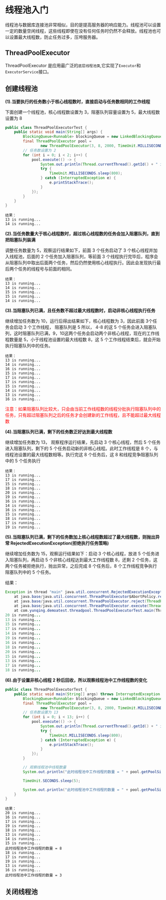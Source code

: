 # 线程池入门

线程池与数据库连接池非常相似，目的是提高服务器的响应能力。线程池可以设置一定的数量空闲线程，这些线程即使在没有任何任务时仍然不会释放。线程池也可以设置最大线程数，防止任务过多，压垮服务器。

## ThreadPoolExecutor
ThreadPoolExecutor 是应用最广泛的`底层线程池类`,它实现了`Executor`和`ExecutorService`接口。

## 创建线程池
**(1).当要执行的任务数小于核心线程数时，直接启动与任务数相同的工作线程**

下面创建一个线程池，核心线程数设置为 3，阻塞队列容量设置为 5，最大线程数设置为 8
```java
public class ThreadPoolExecutorTest {
    public static void main(String[] args) {
        BlockingQueue<Runnable> blockingQueue = new LinkedBlockingQueue<>(5);
        final ThreadPoolExecutor pool =
                new ThreadPoolExecutor(3, 8, 2000, TimeUnit.MILLISECONDS, blockingQueue);
        // 任务数设置为 2
        for (int i = 0; i < 2; i++) {
            pool.execute(() -> {
                System.out.println(Thread.currentThread().getId() + " is running...");
                try {
                    TimeUnit.MILLISECONDS.sleep(800);
                } catch (InterruptedException e) {
                    e.printStackTrace();
                }
            });
        }
    }
}
```
```
结果：
13 is running...
14 is running...
```

**(2).当任务数量大于核心线程数时，超过核心线程数的任务会加入阻塞队列，直到把阻塞队列装满**

调整任务数量为 5，观察运行结果如下，前面 3 个任务启动了 3 个核心线程并加入线程池，后面的 2 个任务加入阻塞队列，等前面 3 个线程执行完毕后，程序会从阻塞队列中取出后面两个任务，然后仍然使用核心线程执行。因此会发现执行最后两个任务的线程号与前面的相同。
```
结果：
13 is running...
14 is running...
15 is running...
15 is running...
14 is running...
```

**(3).当阻塞队列已满，且任务数不超过最大线程数时，启动非核心线程执行任务**

继续增加任务数为 10，运行后得出结果如下，核心线程数为 3，因此前面 3个任务会启动 3 个工作线程， 阻塞队列是 5 所以， 4-8 的这 5 个任务会进入阻塞队列，这时阻塞队列已满，9，10这两个任务会启动两个非核心线程，现在的工作线程数量是 5，小于线程池设置的最大线程数 8，这 5 个工作线程结束后，就会开始执行阻塞队列中的任务。
```
结果：
13 is running...
14 is running...
16 is running...
15 is running...
17 is running...
17 is running...
15 is running...
14 is running...
13 is running...
16 is running...
```

<font color='red'>注意：如果阻塞队列比较大，只会由当前工作线程数的线程分批执行阻塞队列中的任务，只有超过阻塞队列之后的任务才会创建新的工作线程，且不能超过最大线程数</font>

**(4).当阻塞队列已满，剩下的任务数正好达到最大线程数**

继续增加任务数为 13， 观察程序运行结果，先启动 3 个核心线程，然后 5 个任务进入阻塞队列，剩下的 5 个任务启动新的非核心线程。此时工作线程是 8 个，与线程池设置的最大线程数相等。执行完这 8 个任务后，这 8 和线程竞争阻塞队列中的 5 个任务执行
```
结果：
13 is running...
17 is running...
15 is running...
18 is running...
20 is running...
19 is running...
16 is running...
14 is running...
16 is running...
15 is running...
18 is running...
17 is running...
19 is running...
```

**(5).当阻塞队列已满，剩下的任务数加上核心线程数超过了最大线程数，则抛出异常 RejectedExecutionException(拒绝执行任务策略)**

继续增加任务数为 15，观察运行结果如下：启动 3 个核心线程，放进 5 个任务进入阻塞队列，再启动 5 个非核心线程达到最大工作线程数 8，还剩 2 个任务，这两个任务被拒绝执行，抛出异常，之后完成 8 个任务后，8 个工作线程竞争执行阻塞队列中的 5 个任务。

结果：
```java
Exception in thread "main" java.util.concurrent.RejectedExecutionException: Task com.yunqing.demoatest.threadpool.ThreadPoolExecutorTest$$Lambda$14/0x0000000800066840@5dfcfece rejected from java.util.concurrent.ThreadPoolExecutor@23ceabc1[Running, pool size = 8, active threads = 8, queued tasks = 5, completed tasks = 0]
	at java.base/java.util.concurrent.ThreadPoolExecutor$AbortPolicy.rejectedExecution(ThreadPoolExecutor.java:2055)
	at java.base/java.util.concurrent.ThreadPoolExecutor.reject(ThreadPoolExecutor.java:825)
	at java.base/java.util.concurrent.ThreadPoolExecutor.execute(ThreadPoolExecutor.java:1355)
	at com.yunqing.demoatest.threadpool.ThreadPoolExecutorTest.main(ThreadPoolExecutorTest.java:20)
20 is running...
13 is running...
15 is running...
17 is running...
14 is running...
19 is running...
16 is running...
18 is running...
20 is running...
15 is running...
13 is running...
17 is running...
18 is running...
```

**(6).由于设置非核心线程 2 秒后回收，所以观察线程池中工作线程数的变化**
```java
public class ThreadPoolExecutorTest {
    public static void main(String[] args) throws InterruptedException {
        BlockingQueue<Runnable> blockingQueue = new LinkedBlockingQueue<>(5);
        final ThreadPoolExecutor pool =
                new ThreadPoolExecutor(3, 8, 2000, TimeUnit.MILLISECONDS, blockingQueue);
        // 任务数设置为 13
        for (int i = 0; i < 13; i++) {
            pool.execute(() -> {
                System.out.println(Thread.currentThread().getId() + " is running...");
                try {
                    TimeUnit.MILLISECONDS.sleep(800);
                } catch (InterruptedException e) {
                    e.printStackTrace();
                }
            });
        }

        // 观察线程池中线程数量
        System.out.println("此时线程池中工作线程的数量 = " + pool.getPoolSize());

        TimeUnit.SECONDS.sleep(5);

        System.out.println("此时线程池中工作线程的数量 = " + pool.getPoolSize());
    }
}
```
```
结果：
20 is running...
16 is running...
17 is running...
19 is running...
18 is running...
13 is running...
14 is running...
15 is running...
此时线程池中工作线程的数量 = 8
18 is running...
17 is running...
19 is running...
13 is running...
16 is running...
此时线程池中工作线程的数量 = 3
```

## 关闭线程池
